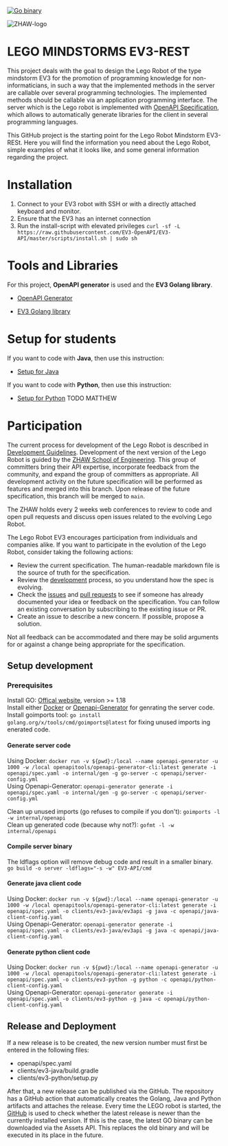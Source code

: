 [![Go binary](https://github.com/EV3-OpenAPI/EV3-API/actions/workflows/build.yaml/badge.svg)](https://github.com/EV3-OpenAPI/EV3-API/actions/workflows/build.yaml)


![ZHAW-logo](https://upload.wikimedia.org/wikipedia/commons/thumb/e/e6/ZHAW_Logo.svg/206px-ZHAW_Logo.svg.png)


# LEGO MINDSTORMS EV3-REST

This project deals with the goal to design the Lego Robot of the type mindstorm EV3 for the promotion of programming knowledge for non-informaticians, in such a way that the implemented methods in the server are callable over several programming technologies. The implemented methods should be callable via an application programming interface.
The server which is the Lego robot is implemented with [OpenAPI Specification](https://www.openapis.org/), which allows to automatically generate libraries for the client in several programming languages.

This GitHub project is the starting point for the Lego Robot Mindstorm EV3-RESt. Here you will find the information you need about the Lego Robot, simple examples of what it looks like, and some general information regarding the project.

# Installation

1. Connect to your EV3 robot with SSH or with a directly attached keyboard and monitor.
2. Ensure that the EV3 has an internet connection
3. Run the install-script with elevated privileges `curl -sf -L https://raw.githubusercontent.com/EV3-OpenAPI/EV3-API/master/scripts/install.sh | sudo sh`


# Tools and Libraries

For this project, **OpenAPI generator** is used and the **EV3 Golang library**.

* [OpenAPI Generator](https://openapi-generator.tech/)

* [EV3 Golang library](https://github.com/ev3go)


# Setup for students
If you want to code with **Java**, then use this instruction:

* [Setup for Java](./SetupJava.md)

If you want to code with **Python**, then use this instruction:

* [Setup for Python](./SetupJava.md) TODO MATTHEW

# Participation

The current process for development of the Lego Robot is described in [Development Guidelines](https://github.com/EV3-OpenAPI/EV3-API/blob/master/DEVELOPMENT.md). Development of the next version of the Lego Robot is guided by the [ZHAW School of Engineering](https://www.zhaw.ch/en/engineering/). This group of committers bring their API expertise, incorporate feedback from the community, and expand the group of committers as appropriate. All development activity on the future specification will be performed as features and merged into this branch. Upon release of the future specification, this branch will be merged to <code>main</code>.

The ZHAW holds every 2 weeks web conferences to review to code and open pull requests and discuss open issues related to the evolving Lego Robot. 

The Lego Robot EV3 encourages participation from individuals and companies alike. If you want to participate in the evolution of the Lego Robot, consider taking the following actions:

* Review the current specification. The human-readable markdown file is the source of truth for the specification.
* Review the [development](https://github.com/EV3-OpenAPI/EV3-API/blob/master/DEVELOPMENT.md) process, so you understand how the spec is evolving.
* Check the [issues](https://github.com/EV3-OpenAPI/EV3-API/issues) and [pull requests](https://github.com/EV3-OpenAPI/EV3-API/pulls) to see if someone has already documented your idea or feedback on the specification. You can follow an existing conversation by subscribing to the existing issue or PR.
* Create an issue to describe a new concern. If possible, propose a solution.

Not all feedback can be accommodated and there may be solid arguments for or against a change being appropriate for the specification.


## Setup development

### Prerequisites

Install GO: [Offical website](https://go.dev/dl/), version >= 1.18  
Install either [Docker](https://docs.docker.com/engine/install/) or [Openapi-Generator](https://openapi-generator.tech/docs/installation) for genrating the server code.  
Install goimports tool: `go install golang.org/x/tools/cmd/goimports@latest` for fixing unused imports ing enerated code.

#### Generate server code

Using Docker: `docker run -v ${pwd}:/local --name openapi-generator -u 1000 -w /local openapitools/openapi-generator-cli:latest generate -i openapi/spec.yaml -o internal/gen -g go-server -c openapi/server-config.yml`  
Using Openapi-Generator: `openapi-generator generate -i openapi/spec.yaml -o internal/gen -g go-server -c openapi/server-config.yml`

Clean up unused imports (go refuses to compile if you don't): `goimports -l -w internal/openapi`  
Clean up generated code (because why not?): `gofmt -l -w internal/openapi`

#### Compile server binary

The ldflags option will remove debug code and result in a smaller binary.  
`go build -o server -ldflags="-s -w" EV3-API/cmd`


#### Generate java client code

Using Docker: `docker run -v ${pwd}:/local --name openapi-generator -u 1000 -w /local openapitools/openapi-generator-cli:latest generate -i openapi/spec.yaml -o clients/ev3-java/ev3api -g java -c openapi/java-client-config.yaml`  
Using Openapi-Generator: `openapi-generator generate -i openapi/spec.yaml -o clients/ev3-java/ev3api -g java -c openapi/java-client-config.yaml`


#### Generate python client code

Using Docker: `docker run -v ${pwd}:/local --name openapi-generator -u 1000 -w /local openapitools/openapi-generator-cli:latest generate -i openapi/spec.yaml -o clients/ev3-python -g python -c openapi/python-client-config.yaml`  
Using Openapi-Generator: `openapi-generator generate -i openapi/spec.yaml -o clients/ev3-python -g java -c openapi/python-client-config.yaml`

## Release and Deployment

If a new release is to be created, the new version number must first be entered in the following files:

* openapi/spec.yaml
* clients/ev3-java/build.gradle
* clients/ev3-python/setup.py

After that, a new release can be published via the GitHub. The repository has a GitHub action that automatically creates the Golang, Java and Python artifacts and attaches the release.
Every time the LEGO robot is started, the [GitHub](https://api.github.com/repos/EV3-OpenAPI/EV3-API/releases/latest) is used to check whether the latest release is newer than the currently installed version. If this is the case, the latest GO binary can be downloaded via the Assets API. This replaces the old binary and will be executed in its place in the future.

